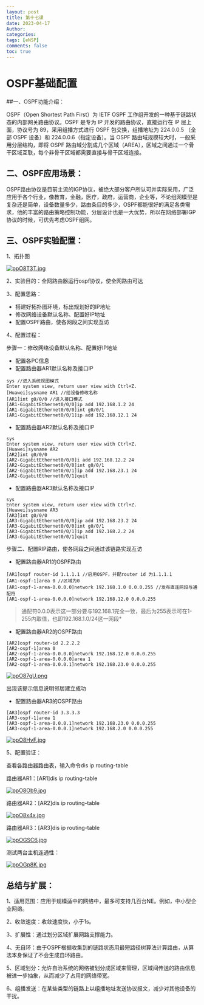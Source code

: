 ```yaml
---
layout: post
title: 第十七课
date: 2023-04-17
Author: 
categories: 
tags: [eNSP]
comments: false
toc: true
---
```


# OSPF基础配置

##一、OSPF功能介绍：

OSPF（Open Shortest Path First）为 IETF OSPF 工作组开发的一种基于链路状态的内部网关路由协议。OSPF 是专为 IP 开发的路由协议，直接运行在 IP 层上面，协议号为 89，采用组播方式进行 OSPF 包交换，组播地址为 224.0.0.5 （全部 OSPF 设备）和 224.0.0.6（指定设备）。当 OSPF 路由域规模较大时，一般采用分层结构，即将 OSPF 路由域分割成几个区域（AREA），区域之间通过一个骨干区域互联，每个非骨干区域都需要直接与骨干区域连接。

## 二、OSPF应用场景：

OSPF路由协议是目前主流的IGP协议，被绝大部分客户所认可并实际采用，广泛应用于各个行业，像教育，金融，医疗，政府，运营商，企业等，不论组网模型是复杂还是简单，设备数量多少，路由条目的多少，OSPF都能很好的满足各类需求，他的丰富的路由策略控制功能，分层设计也是一大优势，所以在网络部署IGP协议的时候，可优先考虑OSPF组网。

## 三、OSPF实验配置：

1、拓扑图

[![ppO8T3T.jpg](https://s1.ax1x.com/2023/04/11/ppO8T3T.jpg)](https://imgse.com/i/ppO8T3T)

2、实验目的：全网路由器运行ospf协议，使全网路由可达

3、配置思路：

- 搭建好拓扑图环境，标出规划好的IP地址
- 修改网络设备默认名称、配置好IP地址
- 配置OSPF路由，使各网段之间实现互访

4、配置过程：

步骤一：修改网络设备默认名称、配置好IP地址

- 配置各PC信息
- 配置路由器AR1默认名称及接口IP

```shell
sys //进入系统视图模式
Enter system view, return user view with Ctrl+Z.
[Huawei]sysname AR1 //给设备修改名称
[AR1]int g0/0/0 //进入接口模式
[AR1-GigabitEthernet0/0/0]ip add 192.168.1.2 24
[AR1-GigabitEthernet0/0/0]int g0/0/1
[AR1-GigabitEthernet0/0/1]ip add 192.168.12.1 24
```

- 配置路由器AR2默认名称及接口IP
```shell
sys
Enter system view, return user view with Ctrl+Z.
[Huawei]sysname AR2
[AR2]int g0/0/0
[AR2-GigabitEthernet0/0/0]i add 192.168.12.2 24
[AR2-GigabitEthernet0/0/0]int g0/0/1
[AR2-GigabitEthernet0/0/1]ip add 192.168.23.1 24
[AR2-GigabitEthernet0/0/1]quit
```

- 配置路由器AR3默认名称及接口IP
```shell
sys
Enter system view, return user view with Ctrl+Z.
[Huawei]sysname AR3
[AR3]int g0/0/0
[AR3-GigabitEthernet0/0/0]ip add 192.168.23.2 24
[AR3-GigabitEthernet0/0/0]int g0/0/1
[AR3-GigabitEthernet0/0/1]ip add 192.168.2.2 24
[AR3-GigabitEthernet0/0/1]quit
```

步骤二、配置RIP路由，使各网段之间通过该链路实现互访

- 配置路由器AR1的OSPF路由
```shell
[AR1]ospf router-id 1.1.1.1 //启用OSPF，并配router id 为1.1.1.1
[AR1-ospf-1]area 0 //区域为0
[AR1-ospf-1-area-0.0.0.0]network 192.168.1.0 0.0.0.255 //发布直连网段与通配符
[AR1-ospf-1-area-0.0.0.0]network 192.168.12.0 0.0.0.255
```

> 通配符0.0.0表示这一部分要与192.168.1完全一致，最后为255表示可在1-255内取值，也即192.168.1.0/24这一网段*

- 配置路由器AR2的OSPF路由
```shell
[AR2]ospf router-id 2.2.2.2
[AR2-ospf-1]area 0
[AR2-ospf-1-area-0.0.0.0]network 192.168.12.0 0.0.0.255
[AR2-ospf-1-area-0.0.0.0]area 1
[AR2-ospf-1-area-0.0.0.1]network 192.168.23.0 0.0.0.255
```

[![ppO87gU.png](https://s1.ax1x.com/2023/04/11/ppO87gU.png)](https://imgse.com/i/ppO87gU)

出现该提示信息说明邻居建立成功

- 配置路由器AR3的OSPF路由
```shell
[AR3]ospf router-id 3.3.3.3
[AR3-ospf-1]area 1
[AR3-ospf-1-area-0.0.0.1]network 192.168.23.0 0.0.0.255
[AR3-ospf-1-area-0.0.0.1]network 192.168.2.0 0.0.0.255
```

[![ppO8HvF.jpg](https://s1.ax1x.com/2023/04/11/ppO8HvF.jpg)](https://imgse.com/i/ppO8HvF)

5、配置验证：

查看各路由器路由表，输入命令dis ip routing-table

路由器AR1：[AR1]dis ip routing-table

[![ppO8Ob9.jpg](https://s1.ax1x.com/2023/04/11/ppO8Ob9.jpg)](https://imgse.com/i/ppO8Ob9)

路由器AR2：[AR2]dis ip routing-table

[![ppO8x4x.jpg](https://s1.ax1x.com/2023/04/11/ppO8x4x.jpg)](https://imgse.com/i/ppO8x4x)

路由器AR3：[AR3]dis ip routing-table

[![ppOGSC6.jpg](https://s1.ax1x.com/2023/04/11/ppOGSC6.jpg)](https://imgse.com/i/ppOGSC6)

测试两台主机连通性：

[![ppOGp8K.jpg](https://s1.ax1x.com/2023/04/11/ppOGp8K.jpg)](https://imgse.com/i/ppOGp8K)

## 总结与扩展：

1、适用范围：应用于规模适中的网络中，最多可支持几百台NE。例如，中小型企业网络。

2、收敛速度：收敛速度快，小于1s。

3、扩展性：通过划分区域扩展网路支撑能力。

4、无自环：由于OSPF根据收集到的链路状态用最短路径树算法计算路由，从算法本身保证了不会生成自环路由。

5、区域划分：允许自治系统的网络被划分成区域来管理，区域间传送的路由信息被进一步抽象，从而减少了占用的网络带宽。

6、组播发送：在某些类型的链路上以组播地址发送协议报文，减少对其他设备的干扰。

